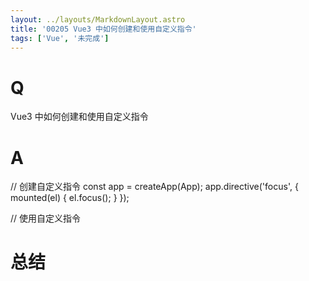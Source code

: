 ```yaml
---
layout: ../layouts/MarkdownLayout.astro
title: '00205 Vue3 中如何创建和使用自定义指令'
tags: ['Vue', '未完成']
---
```


# Q

Vue3 中如何创建和使用自定义指令

# A

// 创建自定义指令
const app = createApp(App);
app.directive('focus', {
  mounted(el) {
    el.focus();
  }
});

// 使用自定义指令
<template>
  <input v-focus />
</template>



# 总结



<script>
  function func() {

  }
  
</script>